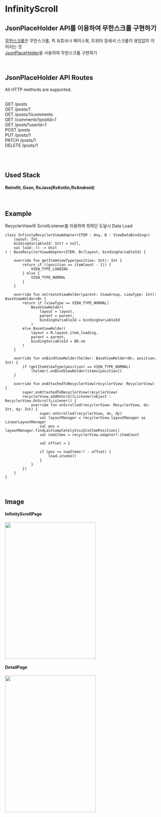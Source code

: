 # InfinityScroll  

## JsonPlaceHolder API를 이용하여 무한스크롤 구현하기  
[무한스크롤](https://en.wiktionary.org/wiki/infinite_scroll)은 무한스크롤, 즉 유튜브나 페이스북, 트위터 등에서 스크롤이 끊임없이 이어지는 것  
[JsonPlaceHolder](https://jsonplaceholder.typicode.com/)을 사용하여 무한스크롤 구현하기  

<br/>

## JsonPlaceHolder API Routes
All HTTP methods are supported.  
<br/>
 
GET	/posts  
GET	/posts/1  
GET	/posts/1/comments  
GET	/comments?postId=1  
GET	/posts?userId=1  
POST	/posts  
PUT	/posts/1  
PATCH	/posts/1  
DELETE	/posts/1  


<br/>
<br/>


## Used Stack  
#### Retrofit, Gson, RxJava(RxKotlin,RxAndroid)

<br/>

## Example  
RecyclerView와 ScrollListener를 이용하여 최하단 도달시 Data Load
```
class InfinityRecyclerViewAdapter<ITEM : Any, B : ViewDataBinding>(
    layout: Int,
    bindingVariableId: Int? = null,
    val load: () -> Unit
) : BaseRecyclerViewAdapter<ITEM, B>(layout, bindingVariableId) {

    override fun getItemViewType(position: Int): Int {
        return if ((position == itemCount - 1)) {
            VIEW_TYPE_LOADING
        } else {
            VIEW_TYPE_NORMAL
        }
    }

    override fun onCreateViewHolder(parent: ViewGroup, viewType: Int): BaseViewHolder<B> {
        return if (viewType == VIEW_TYPE_NORMAL)
            BaseViewHolder(
                layout = layout,
                parent = parent,
                bindingVariableId = bindingVariableId
            )
        else BaseViewHolder(
            layout = R.layout.item_loading,
            parent = parent,
            bindingVariableId = BR.vm
        )
    }

    override fun onBindViewHolder(holder: BaseViewHolder<B>, position: Int) {
        if (getItemViewType(position) == VIEW_TYPE_NORMAL)
            (holder).onBindViewHolder(items[position])
    }

    override fun onAttachedToRecyclerView(recyclerView: RecyclerView) {
        super.onAttachedToRecyclerView(recyclerView)
        recyclerView.addOnScrollListener(object : RecyclerView.OnScrollListener() {
            override fun onScrolled(recyclerView: RecyclerView, dx: Int, dy: Int) {
                super.onScrolled(recyclerView, dx, dy)
                val layoutManager = recyclerView.layoutManager as LinearLayoutManager
                val pos = layoutManager.findLastCompletelyVisibleItemPosition()
                val numItems = recyclerView.adapter?.itemCount

                val offset = 1

                if (pos >= numItems!! - offset) {
                    load.invoke()
                }
            }
        })
    }
}
```

<br/>

## Image  
#### InfinityScrollPage  
<img src="https://user-images.githubusercontent.com/39984656/67356898-bc9fce80-f596-11e9-8bec-cc812a9f56af.png" width="300" height="450">  

#### DetailPage  
<img src="https://user-images.githubusercontent.com/39984656/67357015-f2dd4e00-f596-11e9-80d8-98f62829c3ad.png" width="300" height="450">

